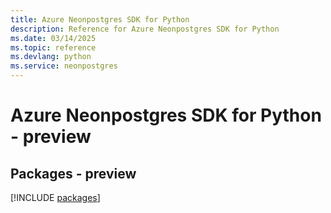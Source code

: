 ```yaml
---
title: Azure Neonpostgres SDK for Python
description: Reference for Azure Neonpostgres SDK for Python
ms.date: 03/14/2025
ms.topic: reference
ms.devlang: python
ms.service: neonpostgres
---
```

# Azure Neonpostgres SDK for Python - preview
## Packages - preview
[!INCLUDE [packages](neonpostgres-index.md)]